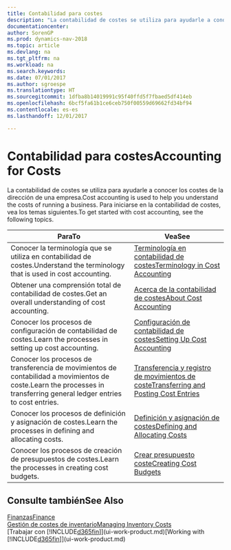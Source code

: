 ```yaml
---
title: Contabilidad para costes
description: "La contabilidad de costes se utiliza para ayudarle a conocer los costes de la dirección de una empresa. Para iniciarse en la contabilidad de costes, vea los temas siguientes."
documentationcenter: 
author: SorenGP
ms.prod: dynamics-nav-2018
ms.topic: article
ms.devlang: na
ms.tgt_pltfrm: na
ms.workload: na
ms.search.keywords: 
ms.date: 07/01/2017
ms.author: sgroespe
ms.translationtype: HT
ms.sourcegitcommit: 1dfba8b14019991c95f40ffd5f7fbaed5df414eb
ms.openlocfilehash: 6bcf5fa61b1ce6ceb750f00559d69662fd34bf94
ms.contentlocale: es-es
ms.lasthandoff: 12/01/2017

---
```

# <a name="accounting-for-costs"></a><span data-ttu-id="2d7e1-104">Contabilidad para costes</span><span class="sxs-lookup"><span data-stu-id="2d7e1-104">Accounting for Costs</span></span>
<span data-ttu-id="2d7e1-105">La contabilidad de costes se utiliza para ayudarle a conocer los costes de la dirección de una empresa.</span><span class="sxs-lookup"><span data-stu-id="2d7e1-105">Cost accounting is used to help you understand the costs of running a business.</span></span> <span data-ttu-id="2d7e1-106">Para iniciarse en la contabilidad de costes, vea los temas siguientes.</span><span class="sxs-lookup"><span data-stu-id="2d7e1-106">To get started with cost accounting, see the following topics.</span></span>  

|<span data-ttu-id="2d7e1-107">Para</span><span class="sxs-lookup"><span data-stu-id="2d7e1-107">To</span></span>|<span data-ttu-id="2d7e1-108">Vea</span><span class="sxs-lookup"><span data-stu-id="2d7e1-108">See</span></span>|  
|--------|---------|  
|<span data-ttu-id="2d7e1-109">Conocer la terminología que se utiliza en contabilidad de costes.</span><span class="sxs-lookup"><span data-stu-id="2d7e1-109">Understand the terminology that is used in cost accounting.</span></span>|[<span data-ttu-id="2d7e1-110">Terminología en contabilidad de costes</span><span class="sxs-lookup"><span data-stu-id="2d7e1-110">Terminology in Cost Accounting</span></span>](finance-terminology-in-cost-accounting.md)|  
|<span data-ttu-id="2d7e1-111">Obtener una comprensión total de contabilidad de costes.</span><span class="sxs-lookup"><span data-stu-id="2d7e1-111">Get an overall understanding of cost accounting.</span></span>|[<span data-ttu-id="2d7e1-112">Acerca de la contabilidad de costes</span><span class="sxs-lookup"><span data-stu-id="2d7e1-112">About Cost Accounting</span></span>](finance-about-cost-accounting.md)|  
|<span data-ttu-id="2d7e1-113">Conocer los procesos de configuración de contabilidad de costes.</span><span class="sxs-lookup"><span data-stu-id="2d7e1-113">Learn the processes in setting up cost accounting.</span></span>|[<span data-ttu-id="2d7e1-114">Configuración de contabilidad de costes</span><span class="sxs-lookup"><span data-stu-id="2d7e1-114">Setting Up Cost Accounting</span></span>](finance-set-up-cost-accounting.md)|  
|<span data-ttu-id="2d7e1-115">Conocer los procesos de transferencia de movimientos de contabilidad a movimientos de coste.</span><span class="sxs-lookup"><span data-stu-id="2d7e1-115">Learn the processes in transferring general ledger entries to cost entries.</span></span>|[<span data-ttu-id="2d7e1-116">Transferencia y registro de movimientos de coste</span><span class="sxs-lookup"><span data-stu-id="2d7e1-116">Transferring and Posting Cost Entries</span></span>](finance-transfer-and-post-cost-entries.md)|  
|<span data-ttu-id="2d7e1-117">Conocer los procesos de definición y asignación de costes.</span><span class="sxs-lookup"><span data-stu-id="2d7e1-117">Learn the processes in defining and allocating costs.</span></span>|[<span data-ttu-id="2d7e1-118">Definición y asignación de costes</span><span class="sxs-lookup"><span data-stu-id="2d7e1-118">Defining and Allocating Costs</span></span>](finance-define-and-allocate-costs.md)|  
|<span data-ttu-id="2d7e1-119">Conocer los procesos de creación de presupuestos de costes.</span><span class="sxs-lookup"><span data-stu-id="2d7e1-119">Learn the processes in creating cost budgets.</span></span>|[<span data-ttu-id="2d7e1-120">Crear presupuesto coste</span><span class="sxs-lookup"><span data-stu-id="2d7e1-120">Creating Cost Budgets</span></span>](finance-create-cost-budgets.md)|  

## <a name="see-also"></a><span data-ttu-id="2d7e1-121">Consulte también</span><span class="sxs-lookup"><span data-stu-id="2d7e1-121">See Also</span></span>  
[<span data-ttu-id="2d7e1-122">Finanzas</span><span class="sxs-lookup"><span data-stu-id="2d7e1-122">Finance</span></span>](finance.md)  
[<span data-ttu-id="2d7e1-123">Gestión de costes de inventario</span><span class="sxs-lookup"><span data-stu-id="2d7e1-123">Managing Inventory Costs</span></span>](finance-manage-inventory-costs.md)  
<span data-ttu-id="2d7e1-124">[Trabajar con [!INCLUDE[d365fin](includes/d365fin_md.md)]](ui-work-product.md)</span><span class="sxs-lookup"><span data-stu-id="2d7e1-124">[Working with [!INCLUDE[d365fin](includes/d365fin_md.md)]](ui-work-product.md)</span></span>

